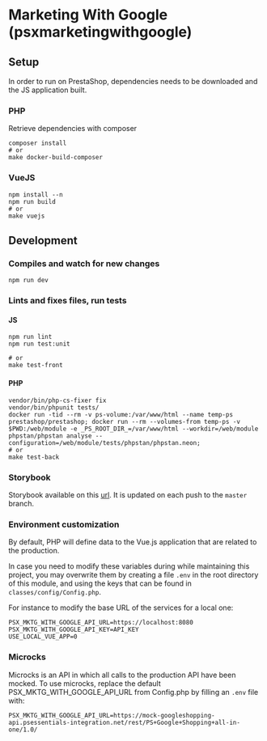 # Marketing With Google (psxmarketingwithgoogle)


## Setup

In order to run on PrestaShop, dependencies needs to be downloaded and the JS application built.

### PHP

Retrieve dependencies with composer

```
composer install
# or
make docker-build-composer
```

### VueJS

```
npm install --n
npm run build
# or 
make vuejs
```

## Development

### Compiles and watch for new changes

```
npm run dev
```

### Lints and fixes files, run tests

#### JS

```
npm run lint
npm run test:unit

# or
make test-front
```

#### PHP

```
vendor/bin/php-cs-fixer fix
vendor/bin/phpunit tests/
docker run -tid --rm -v ps-volume:/var/www/html --name temp-ps prestashop/prestashop; docker run --rm --volumes-from temp-ps -v $PWD:/web/module -e _PS_ROOT_DIR_=/var/www/html --workdir=/web/module phpstan/phpstan analyse --configuration=/web/module/tests/phpstan/phpstan.neon;
# or
make test-back
```


### Storybook

Storybook available on this [url](https://storybook-google.psessentials-integration.net/). It is updated on each push to the `master` branch.

### Environment customization

By default, PHP will define data to the Vue.js application that are related to the production.

In case you need to modify these variables during while maintaining this project, you may
overwrite them by creating a file `.env` in the root directory of this module, and using the
keys that can be found in `classes/config/Config.php`.

For instance to modify the base URL of the services for a local one:

```
PSX_MKTG_WITH_GOOGLE_API_URL=https://localhost:8080
PSX_MKTG_WITH_GOOGLE_API_KEY=API_KEY
USE_LOCAL_VUE_APP=0
```

### Microcks

Microcks is an API in which all calls to the production API have been mocked.
To use microcks, replace the default PSX_MKTG_WITH_GOOGLE_API_URL from Config.php by filling an `.env` file with:
```
PSX_MKTG_WITH_GOOGLE_API_URL=https://mock-googleshopping-api.psessentials-integration.net/rest/PS+Google+Shopping+all-in-one/1.0/
```

